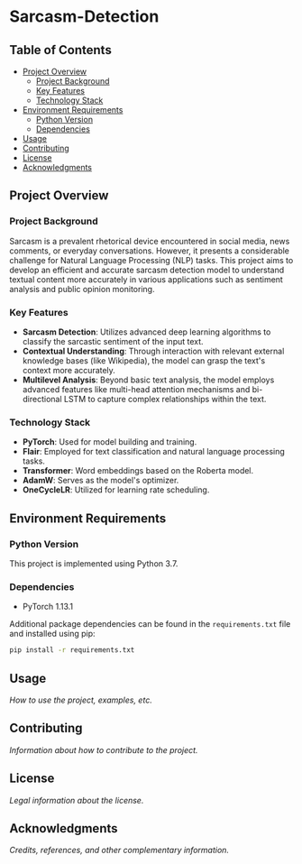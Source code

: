 # Sarcasm-Detection

## Table of Contents
- [Project Overview](#project-overview)
  - [Project Background](#project-background)
  - [Key Features](#key-features)
  - [Technology Stack](#technology-stack)
- [Environment Requirements](#Environment-Requirements)
  - [Python Version](#Python-Version)
  - [Dependencies](#Dependencies)
- [Usage](#usage)
- [Contributing](#contributing)
- [License](#license)
- [Acknowledgments](#acknowledgments)

## Project Overview

### Project Background

Sarcasm is a prevalent rhetorical device encountered in social media, news comments, or everyday conversations. However, it presents a considerable challenge for Natural Language Processing (NLP) tasks. This project aims to develop an efficient and accurate sarcasm detection model to understand textual content more accurately in various applications such as sentiment analysis and public opinion monitoring.

### Key Features

- **Sarcasm Detection**: Utilizes advanced deep learning algorithms to classify the sarcastic sentiment of the input text.
- **Contextual Understanding**: Through interaction with relevant external knowledge bases (like Wikipedia), the model can grasp the text's context more accurately.
- **Multilevel Analysis**: Beyond basic text analysis, the model employs advanced features like multi-head attention mechanisms and bi-directional LSTM to capture complex relationships within the text.

### Technology Stack

- **PyTorch**: Used for model building and training.
- **Flair**: Employed for text classification and natural language processing tasks.
- **Transformer**: Word embeddings based on the Roberta model.
- **AdamW**: Serves as the model's optimizer.
- **OneCycleLR**: Utilized for learning rate scheduling.

## Environment Requirements

### Python Version

This project is implemented using Python 3.7.

### Dependencies

- PyTorch 1.13.1

Additional package dependencies can be found in the `requirements.txt` file and installed using pip:

```bash
pip install -r requirements.txt
```

## Usage

*How to use the project, examples, etc.*

## Contributing

*Information about how to contribute to the project.*

## License

*Legal information about the license.*

## Acknowledgments

*Credits, references, and other complementary information.*

